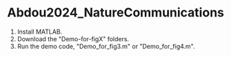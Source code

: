 # Abdou2024_NatureCommunications

1. Install MATLAB.
2. Download the "Demo-for-figX" folders.
3. Run the demo code, "Demo_for_fig3.m" or "Demo_for_fig4.m".
